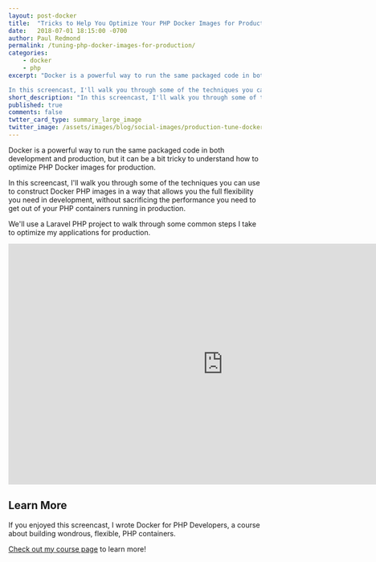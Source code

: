 ```yaml
---
layout: post-docker
title:  "Tricks to Help You Optimize Your PHP Docker Images for Production"
date:   2018-07-01 18:15:00 -0700
author: Paul Redmond
permalink: /tuning-php-docker-images-for-production/
categories:
    - docker
    - php
excerpt: "Docker is a powerful way to run the same packaged code in both development and production, but it can be a bit tricky to understand how to optimize PHP Docker images for production.

In this screencast, I'll walk you through some of the techniques you can use to construct Docker PHP images in a way that allows you the full flexibility you need in development, without sacrificing the performance you need to get out of your PHP containers running in production."
short_description: "In this screencast, I'll walk you through some of the techniques you can use to construct Docker PHP images in a way that allows you the full flexibility you need in development, without sacrificing the performance you need to get out of your PHP containers running in production."
published: true
comments: false
twtter_card_type: summary_large_image
twitter_image: /assets/images/blog/social-images/production-tune-docker-php.png
---
```


Docker is a powerful way to run the same packaged code in both development and production, but it can be a bit tricky to understand how to optimize PHP Docker images for production.

In this screencast, I'll walk you through some of the techniques you can use to construct Docker PHP images in a way that allows you the full flexibility you need in development, without sacrificing the performance you need to get out of your PHP containers running in production.

We'll use a Laravel PHP project to walk through some common steps I take to optimize my applications for production.

<div class="media-breakout-lg mt-3 mb-3">
    <div class="video-responsive">
        <iframe width="854" height="480" src="https://www.youtube.com/embed/VmP1doIv9-E" frameborder="0" allow="autoplay; encrypted-media" allowfullscreen></iframe>
    </div>
</div>

## Learn More

If you enjoyed this screencast, I wrote Docker for PHP Developers, a course about building wondrous, flexible, PHP containers.

[Check out my course page](https://bitpress.io/docker-for-php-developers/) to learn more!
